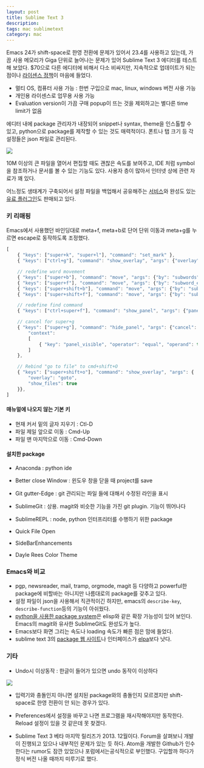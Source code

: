 ```yaml
---
layout: post
title: Sublime Text 3
description:
tags: mac sublimetext
category: mac
---
```


Emacs 24가 shift-space로 한영 전환에 문제가 있어서 23.4를 사용하고 있는데, 가끔 사용 메모리가 Giga 단위로 늘어나는 문제가 있어 Sublime Text 3 에디터를 테스트 해 보았다. $70으로 다른 에디터에 비해서 다소 비싸지만, 지속적으로 업데이트가 되는 점이나 [라이센스 정책](http://www.sublimetext.com/sales_faq)이 마음에 들었다.

- 멀티 OS, 컴퓨터 사용 가능 : 한번 구입으로 mac, linux, windows 버전 사용 가능
- 개인용 라이센스로 업무용 사용 가능
- Evaluation version이 가끔 구매 popup이 뜨는 것을 제외하고는 별다른 time limit가 없음

에디터 내에 package 관리자가 내장되어 snippet나 syntax, theme을 인스톨할 수 있고, python으로 package를 제작할 수 있는 것도 매력적이다. 폰트나 탭 크기 등 각 설정들은 json 파일로 관리된다. 

![](https://farm6.staticflickr.com/5576/14670288241_fe5172a69e.jpg)

10M 이상의 큰 파일을 열어서 편집할 때도 괜찮은 속도를 보여주고, IDE 처럼 symbol을 참조하거나 문서를 볼 수 있는 기능도 있다. 사용자 층이 많아서 인터넷 상에 관련 자료가 꽤 있다.

어느정도 생태계가 구축되어서 설정 파일을 백업해서 공유해주는 [서비스](https://sublimall.org/)와 완성도 있는 [유료 플러그인](https://sublimegit.net)도 판매되고 있다.

### 키 리매핑

Emacs에서 사용했던 바인딩대로 meta+f, meta+b로 단어 단위 이동과 meta+g를 누르면 escape로 동작하도록 조정했다.

```js
[
    { "keys": ["super+k", "super+l"], "command": "set_mark" },
    { "keys": ["ctrl+g"], "command": "show_overlay", "args": {"overlay": "goto", "text": ":"} },

    // redefine word movement
    { "keys": ["super+b"], "command": "move", "args": {"by": "subwords", "forward": false} },
    { "keys": ["super+f"], "command": "move", "args": {"by": "subword_ends", "forward": true} },
    { "keys": ["super+shift+b"], "command": "move", "args": {"by": "subwords", "forward": false, "extend": true} },
    { "keys": ["super+shift+f"], "command": "move", "args": {"by": "subword_ends", "forward": true, "extend": true} },

    // redefine find command 
    { "keys": ["ctrl+super+f"], "command": "show_panel", "args": {"panel": "find", "reverse": false} },

    // cancel for super+g
    { "keys": ["super+g"], "command": "hide_panel", "args": {"cancel": true},
        "context":
        [
            { "key": "panel_visible", "operator": "equal", "operand": true }
        ]
    },

    // Rebind "go to file" to cmd+shift+O
    { "keys": ["super+shift+o"], "command": "show_overlay", "args": {
        "overlay": "goto",
        "show_files": true
    }},
]
```

#### 매뉴얼에 나오지 않는 기본 키

- 현재 커서 밑의 글자 지우기 : Ctl-D
- 파일 제일 앞으로 이동 : Cmd-Up
- 파일 맨 마지막으로 이동 : Cmd-Down

#### 설치한 package

- Anaconda : python ide
- Better close Window : 윈도우 창을 닫을 때 project를 save
- Git gutter-Edge : git 관리되는 파일 들에 대해서 수정된 라인을 표시 
- SublimeGit : 상용. magit와 비슷한 기능을 가진 git plugin. 기능이 뛰어나다 
- SublimeREPL : node, python 인터프리터를 수행하기 위한 package
- Quick File Open
- SideBarEnhancements

- Dayle Rees Color Theme

### Emacs와 비교 

- pgp, newsreader, mail, tramp, orgmode, magit 등 다양하고 powerful한 package에 비할바는 아니지만
  나름대로의 package를 갖추고 있다.
- 설정 파일이 json을 사용해서 직관적이긴 하지만, emacs의 `describe-key`, `describe-function`등의
  기능이 아쉬웠다.
- [python을 사용한 package system](http://www.sublimetext.com/blog/articles/choosing-an-extension-language)은 
    elisp와 같은 확장 가능성이 있어 보인다. Emacs의 magit와 유사한 SublimeGit도 완성도가 높다. 
- Emacs보다 화면 그리는 속도나 loading 속도가 빠른 점은 맘에 들었다. 
- sublime text 3의 [package 웹 사이트](https://sublime.wbond.net)나 인터페이스가 [elpa](http://tromey.com/elpa/)보다 낫다. 

### 기타

- Undo시 이상동작 : 한글이 들어가 있으면 undo 동작이 이상하다

![](http://cl.ly/image/2d34151Q3v1I/sublime-hangul-undo.gif)

- 입력기와 충돌인지 아니면 설치된 package와의 충돌인지 모르겠지만 shift-space로 한영 전환이 안 되는
  경우가 있다.

- Preferences에서 설정을 바꾸고 나면 프로그램을 재시작해야지만 동작한다. Reload 설정이 있을 것 같은데
  못 찾겠다.

- Sublime Text 3 베타 마지막 릴리즈가 2013. 12월이다. Forum을 살펴보니 개발이 진행되고 있으나 내부적인 문제가 있는 듯 하다. Atom을 개발한 Github가 인수한다는 rumor도 잠깐 있었으나 포럼에서는공식적으로 부인했다. 구입할까 하다가 정식 버전 나올 때까지 미루기로 했다.


